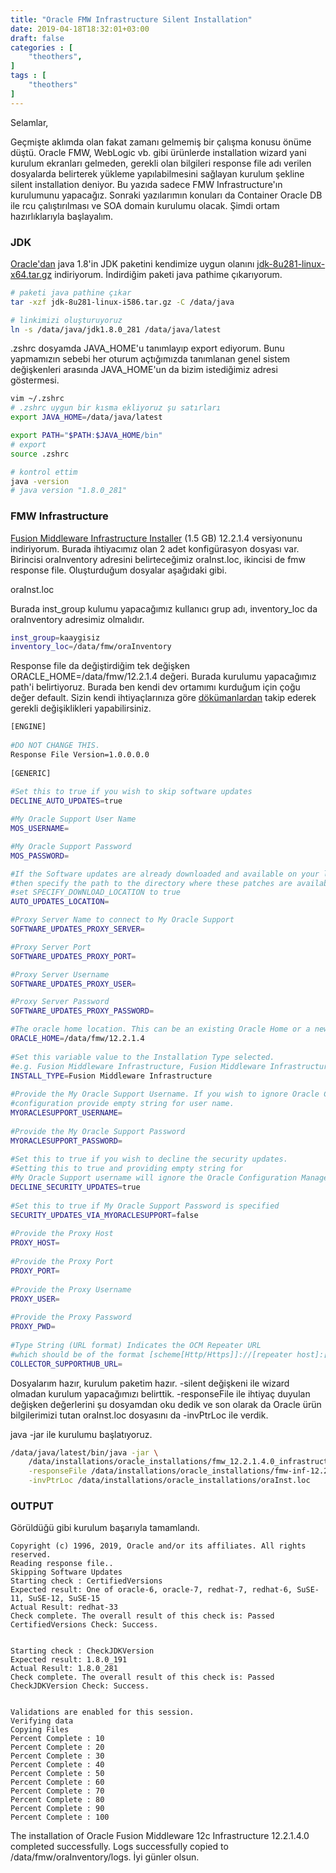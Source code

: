 ```yaml
---
title: "Oracle FMW Infrastructure Silent Installation"
date: 2019-04-18T18:32:01+03:00
draft: false
categories : [
    "theothers",
]
tags : [
    "theothers"
]
---
```

Selamlar,

Geçmişte aklımda olan fakat zamanı gelmemiş bir çalışma konusu önüme düştü. Oracle FMW, WebLogic vb. gibi ürünlerde installation wizard yani kurulum ekranları gelmeden, gerekli olan bilgileri response file adı verilen dosyalarda belirterek yükleme yapılabilmesini sağlayan kurulum şekline silent installation deniyor. Bu yazıda sadece FMW Infrastructure'ın kurulumunu yapacağız. Sonraki yazılarımın konuları da Container Oracle DB ile rcu çalıştırılması ve SOA domain kurulumu olacak. Şimdi ortam hazırlıklarıyla başlayalım. 

### JDK
[Oracle'dan](https://www.oracle.com/java/technologies/javase/javase-jdk8-downloads.html) java 1.8'in JDK paketini kendimize uygun olanını [jdk-8u281-linux-x64.tar.gz](https://www.oracle.com/java/technologies/javase/javase-jdk8-downloads.html#license-lightbox) indiriyorum. İndirdiğim paketi java pathime çıkarıyorum.
```bash
# paketi java pathine çıkar
tar -xzf jdk-8u281-linux-i586.tar.gz -C /data/java
```
```bash
# linkimizi oluşturuyoruz
ln -s /data/java/jdk1.8.0_281 /data/java/latest
```
.zshrc dosyamda JAVA_HOME'u tanımlayıp export ediyorum. Bunu yapmamızın sebebi her oturum açtığımızda tanımlanan genel sistem değişkenleri arasında JAVA_HOME'un da bizim istediğimiz adresi göstermesi.

```bash
vim ~/.zshrc
# .zshrc uygun bir kısma ekliyoruz şu satırları
export JAVA_HOME=/data/java/latest

export PATH="$PATH:$JAVA_HOME/bin"
# export 
source .zshrc

# kontrol ettim
java -version
# java version "1.8.0_281"
```

### FMW Infrastructure 
[Fusion Middleware Infrastructure Installer](https://www.oracle.com/middleware/technologies/weblogic-server-installers-downloads.html#license-lightbox) (1.5 GB) 12.2.1.4 versiyonunu indiriyorum. Burada ihtiyacımız olan 2 adet konfigürasyon dosyası var. Birincisi oraInventory adresini belirteceğimiz oraInst.loc, ikincisi de fmw response file. Oluşturduğum dosyalar aşağıdaki gibi.

oraInst.loc

Burada inst_group kulumu yapacağımız kullanıcı grup adı, inventory_loc da oraInventory adresimiz olmalıdır.
```bash
inst_group=kaaygisiz
inventory_loc=/data/fmw/oraInventory
```
Response file da değiştirdiğim tek değişken ORACLE_HOME=/data/fmw/12.2.1.4 değeri. Burada kurulumu yapacağımız path'i belirtiyoruz. Burada ben kendi dev ortamımı kurduğum için çoğu değer default. Sizin kendi ihtiyaçlarınıza göre [dökümanlardan](https://docs.oracle.com/en/middleware/fusion-middleware/12.2.1.4/ouirf/sample-response-files-silent-installation-and-deinstallation.html#GUID-19DEEA75-CC63-47D4-BDC7-038E133490E0) takip ederek gerekli değişiklikleri yapabilirsiniz.
```bash
[ENGINE]
 
#DO NOT CHANGE THIS.
Response File Version=1.0.0.0.0
 
[GENERIC]
 
#Set this to true if you wish to skip software updates
DECLINE_AUTO_UPDATES=true

#My Oracle Support User Name
MOS_USERNAME=

#My Oracle Support Password
MOS_PASSWORD=

#If the Software updates are already downloaded and available on your local system,
#then specify the path to the directory where these patches are available and
#set SPECIFY_DOWNLOAD_LOCATION to true
AUTO_UPDATES_LOCATION=

#Proxy Server Name to connect to My Oracle Support
SOFTWARE_UPDATES_PROXY_SERVER=

#Proxy Server Port
SOFTWARE_UPDATES_PROXY_PORT=

#Proxy Server Username
SOFTWARE_UPDATES_PROXY_USER=

#Proxy Server Password
SOFTWARE_UPDATES_PROXY_PASSWORD=

#The oracle home location. This can be an existing Oracle Home or a new Oracle Home
ORACLE_HOME=/data/fmw/12.2.1.4
 
#Set this variable value to the Installation Type selected. 
#e.g. Fusion Middleware Infrastructure, Fusion Middleware Infrastructure With Examples.
INSTALL_TYPE=Fusion Middleware Infrastructure
 
#Provide the My Oracle Support Username. If you wish to ignore Oracle Configuration Manager
#configuration provide empty string for user name.
MYORACLESUPPORT_USERNAME=
 
#Provide the My Oracle Support Password
MYORACLESUPPORT_PASSWORD=
 
#Set this to true if you wish to decline the security updates. 
#Setting this to true and providing empty string for
#My Oracle Support username will ignore the Oracle Configuration Manager configuration
DECLINE_SECURITY_UPDATES=true
 
#Set this to true if My Oracle Support Password is specified
SECURITY_UPDATES_VIA_MYORACLESUPPORT=false
 
#Provide the Proxy Host
PROXY_HOST=
 
#Provide the Proxy Port
PROXY_PORT=
 
#Provide the Proxy Username
PROXY_USER=
 
#Provide the Proxy Password
PROXY_PWD=
 
#Type String (URL format) Indicates the OCM Repeater URL 
#which should be of the format [scheme[Http/Https]]://[repeater host]:[repeater port]
COLLECTOR_SUPPORTHUB_URL=
```

Dosyalarım hazır, kurulum paketim hazır. -silent değişkeni ile wizard olmadan kurulum yapacağımızı belirttik. -responseFile ile ihtiyaç duyulan değişken değerlerini şu dosyamdan oku dedik ve son olarak da Oracle ürün bilgilerimizi tutan oraInst.loc dosyasını da -invPtrLoc ile verdik. 

java -jar ile kurulumu başlatıyoruz.

```bash
/data/java/latest/bin/java -jar \
	/data/installations/oracle_installations/fmw_12.2.1.4.0_infrastructure.jar -silent \
	-responseFile /data/installations/oracle_installations/fmw-inf-12.2.1.4.rsp \
	-invPtrLoc /data/installations/oracle_installations/oraInst.loc
```
### OUTPUT

Görüldüğü gibi kurulum başarıyla tamamlandı. 
```text
Copyright (c) 1996, 2019, Oracle and/or its affiliates. All rights reserved.
Reading response file..
Skipping Software Updates
Starting check : CertifiedVersions
Expected result: One of oracle-6, oracle-7, redhat-7, redhat-6, SuSE-11, SuSE-12, SuSE-15
Actual Result: redhat-33
Check complete. The overall result of this check is: Passed
CertifiedVersions Check: Success.


Starting check : CheckJDKVersion
Expected result: 1.8.0_191
Actual Result: 1.8.0_281
Check complete. The overall result of this check is: Passed
CheckJDKVersion Check: Success.


Validations are enabled for this session.
Verifying data
Copying Files
Percent Complete : 10
Percent Complete : 20
Percent Complete : 30
Percent Complete : 40
Percent Complete : 50
Percent Complete : 60
Percent Complete : 70
Percent Complete : 80
Percent Complete : 90
Percent Complete : 100
```

The installation of Oracle Fusion Middleware 12c Infrastructure 12.2.1.4.0 completed successfully.
Logs successfully copied to /data/fmw/oraInventory/logs.
İyi günler olsun.

